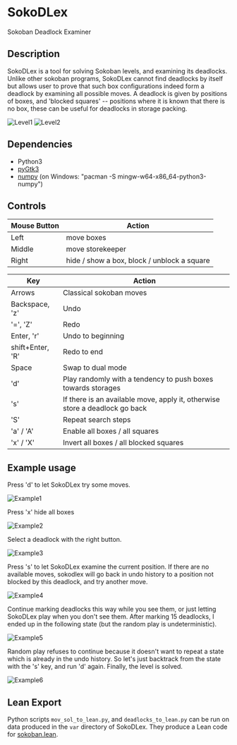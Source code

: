 # SokoDLex
Sokoban Deadlock Examiner

## Description

SokoDLex is a tool for solving Sokoban levels, and examining its deadlocks.
Unlike other sokoban programs, SokoDLex cannot find deadlocks by itself
but allows user to prove that such box configurations indeed form a deadlock
by examining all possible moves. A deadlock is given by positions of boxes,
and 'blocked squares' -- positions where it is known that there is no box, these
can be useful for deadlocks in storage packing.

![Level1](images/screenshot1.png) ![Level2](images/screenshot2.png)

## Dependencies
+ Python3
+ [pyGtk3](https://pygobject.readthedocs.io/en/latest/getting_started.html)
+ [numpy](https://pypi.org/project/numpy/) (on Windows: "pacman -S mingw-w64-x86_64-python3-numpy")

## Controls

|Mouse Button |Action  |
--- | --- 
| Left | move boxes |
| Middle | move storekeeper |
| Right | hide / show a box, block / unblock a square |

|Key |Action  |
--- | --- 
| Arrows | Classical sokoban moves |
| Backspace, 'z' | Undo |
| '=', 'Z' | Redo |
| Enter, 'r' | Undo to beginning |
| shift+Enter, 'R' | Redo to end |
| Space | Swap to dual mode |
| 'd' | Play randomly with a tendency to push boxes towards storages |
| 's' | If there is an available move, apply it, otherwise store a deadlock go back |
| 'S' | Repeat search steps |
| 'a' / 'A' | Enable all boxes / all squares |
| 'x' / 'X' | Invert all boxes / all blocked squares |

## Example usage

Press 'd' to let SokoDLex try some moves.

![Example1](images/example1.png)

Press 'x' hide all boxes

![Example2](images/example2.png)

Select a deadlock with the right button.

![Example3](images/example3.png)

Press 's' to let SokoDLex examine the current position. If there are no available moves,
sokodlex will go back in undo history to a position not blocked by this deadlock,
and try another move.

![Example4](images/example4.png)

Continue marking deadlocks this way while you see them, or just letting SokoDLex play when you don't see them. After marking 15 deadlocks, I ended up in the following state (but the random play is undeterministic).

![Example5](images/example5.png)

Random play refuses to continue because it doesn't want to repeat a state which is already in the undo history. So let's just backtrack from the state with the 's' key, and run 'd' again. Finally, the level is solved.

![Example6](images/example6.png)

## Lean Export

Python scripts `mov_sol_to_lean.py`, and `deadlocks_to_lean.py`
can be run on data produced in the `var`
directory of SokoDLex. They produce a Lean code for
[sokoban.lean](https://github.com/mirefek/sokoban.lean).